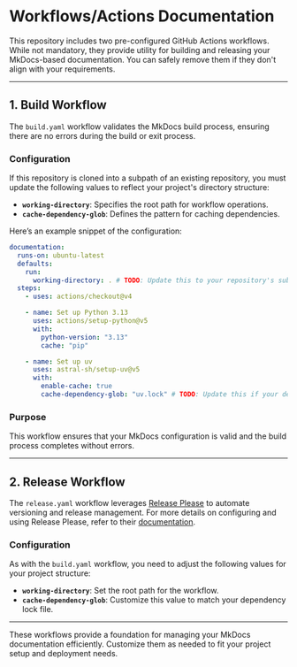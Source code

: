 # Workflows/Actions Documentation

This repository includes two pre-configured GitHub Actions workflows. While not mandatory, they provide utility for building and releasing your MkDocs-based documentation. You can safely remove them if they don't align with your requirements.

---

## 1. Build Workflow

The `build.yaml` workflow validates the MkDocs build process, ensuring there are no errors during the build or exit process.

### Configuration

If this repository is cloned into a subpath of an existing repository, you must update the following values to reflect your project's directory structure:

- **`working-directory`**: Specifies the root path for workflow operations.
- **`cache-dependency-glob`**: Defines the pattern for caching dependencies.

Here’s an example snippet of the configuration:

```yaml
documentation:
  runs-on: ubuntu-latest
  defaults:
    run:
      working-directory: . # TODO: Update this to your repository's subpath if applicable
  steps:
    - uses: actions/checkout@v4

    - name: Set up Python 3.13
      uses: actions/setup-python@v5
      with:
        python-version: "3.13"
        cache: "pip"

    - name: Set up uv
      uses: astral-sh/setup-uv@v5
      with:
        enable-cache: true
        cache-dependency-glob: "uv.lock" # TODO: Update this if your dependency lock file differs
```

### Purpose

This workflow ensures that your MkDocs configuration is valid and the build process completes without errors.

---

## 2. Release Workflow

The `release.yaml` workflow leverages [Release Please](https://github.com/googleapis/release-please) to automate versioning and release management. For more details on configuring and using Release Please, refer to their [documentation](https://github.com/googleapis/release-please#readme).

### Configuration

As with the `build.yaml` workflow, you need to adjust the following values for your project structure:

- **`working-directory`**: Set the root path for the workflow.
- **`cache-dependency-glob`**: Customize this value to match your dependency lock file.

---

These workflows provide a foundation for managing your MkDocs documentation efficiently. Customize them as needed to fit your project setup and deployment needs.
